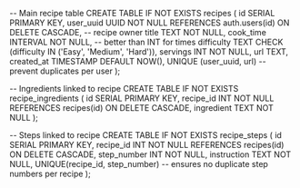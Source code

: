 -- Main recipe table
CREATE TABLE IF NOT EXISTS recipes (
    id SERIAL PRIMARY KEY,
    user_uuid UUID NOT NULL REFERENCES auth.users(id) ON DELETE CASCADE, -- recipe owner
    title TEXT NOT NULL,
    cook_time INTERVAL NOT NULL,  -- better than INT for times
    difficulty TEXT CHECK (difficulty IN ('Easy', 'Medium', 'Hard')),
    servings INT NOT NULL,
    url TEXT,
    created_at TIMESTAMP DEFAULT NOW(),
    UNIQUE (user_uuid, url)  -- prevent duplicates per user
);

-- Ingredients linked to recipe
CREATE TABLE IF NOT EXISTS recipe_ingredients (
    id SERIAL PRIMARY KEY,
    recipe_id INT NOT NULL REFERENCES recipes(id) ON DELETE CASCADE,
    ingredient TEXT NOT NULL
);

-- Steps linked to recipe
CREATE TABLE IF NOT EXISTS recipe_steps (
    id SERIAL PRIMARY KEY,
    recipe_id INT NOT NULL REFERENCES recipes(id) ON DELETE CASCADE,
    step_number INT NOT NULL,
    instruction TEXT NOT NULL,
    UNIQUE(recipe_id, step_number) -- ensures no duplicate step numbers per recipe
);
